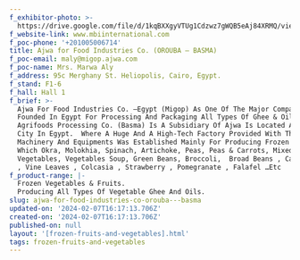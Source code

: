 ```yaml
---
f_exhibitor-photo: >-
  https://drive.google.com/file/d/1kqBXXgyVTUg1Cdzwz7gWQB5eAj84XRMQ/view?usp=drive_link
f_website-link: www.mbiinternational.com
f_poc-phone: '+201005006714'
title: Ajwa for Food Industries Co. (OROUBA – BASMA)
f_poc-email: maly@migop.ajwa.com
f_poc-name: Mrs. Marwa Aly
f_address: 95c Merghany St. Heliopolis, Cairo, Egypt.
f_stand: F1-6
f_hall: Hall 1
f_brief: >-
  Ajwa For Food Industries Co. –Egypt (Migop) As One Of The Major Companies
  Founded In Egypt For Processing And Packaging All Types Of Ghee & Oil.  Orouba
  Agrifoods Processing Co. (Basma) Is A Subsidiary Of Ajwa Is Located At Obour
  City In Egypt.  Where A Huge And A High-Tech Factory Provided With The Latest
  Machinery And Equipments Was Established Mainly For Producing Frozen Among
  Which Okra, Molokhia, Spinach, Artichoke, Peas, Peas & Carrots, Mixed
  Vegetables, Vegetables Soup, Green Beans, Broccoli,  Broad Beans , Cauliflower
  , Vine Leaves , Colcasia , Strawberry , Pomegranate , Falafel …Etc
f_product-range: |-
  Frozen Vegetables & Fruits.
  Producing All Types Of Vegetable Ghee And Oils.
slug: ajwa-for-food-industries-co-orouba---basma
updated-on: '2024-02-07T16:17:13.706Z'
created-on: '2024-02-07T16:17:13.706Z'
published-on: null
layout: '[frozen-fruits-and-vegetables].html'
tags: frozen-fruits-and-vegetables
---
```



